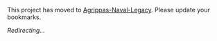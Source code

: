 This project has moved to [Agrippas-Naval-Legacy](https://davidrstansfield.github.io/Agrippas-Naval-Legacy/). Please update your bookmarks.

*Redirecting...*
